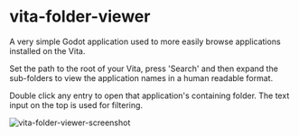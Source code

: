 # vita-folder-viewer
A very simple Godot application used to more easily browse applications installed on the Vita.

Set the path to the root of your Vita, press 'Search' and then expand the sub-folders to view the application names in a human readable format.

Double click any entry to open that application's containing folder. The text input on the top is used for filtering.

![vita-folder-viewer-screenshot](https://user-images.githubusercontent.com/18366967/223120604-30a18abb-827e-40ed-8932-bafc099a0a9a.png)
